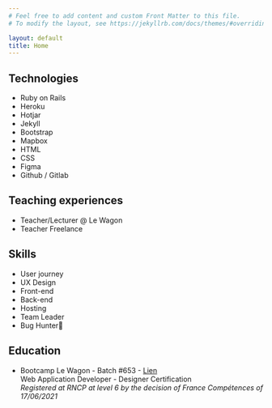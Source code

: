 ```yaml
---
# Feel free to add content and custom Front Matter to this file.
# To modify the layout, see https://jekyllrb.com/docs/themes/#overriding-theme-defaults

layout: default
title: Home
---
```





## Technologies

 - Ruby on Rails
 - Heroku
 - Hotjar
 - Jekyll
 - Bootstrap
 - Mapbox
 - HTML
 - CSS
 - Figma
 - Github / Gitlab

## Teaching experiences

 - Teacher/Lecturer @ Le Wagon
 - Teacher Freelance



## Skills
  - User journey
  - UX Design
  - Front-end
  - Back-end
  - Hosting
  - Team Leader
  - Bug Hunter🐞

## Education

- Bootcamp Le Wagon - Batch #653 - [Lien](https://kitt.lewagon.com/alumni/cthonney)\
Web Application Developer - Designer Certification\
*Registered at RNCP at level 6 by the decision of France Compétences of 17/06/2021*
